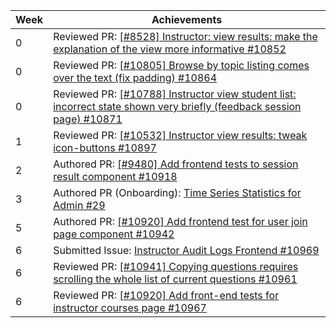 Week | Achievements
---- | ------------
0 | Reviewed PR: [[#8528] Instructor: view results: make the explanation of the view more informative #10852](https://github.com/TEAMMATES/teammates/pull/10852)
0 | Reviewed PR: [[#10805] Browse by topic listing comes over the text (fix padding) #10864](https://github.com/TEAMMATES/teammates/pull/10864)
0 | Reviewed PR: [[#10788] Instructor view student list: incorrect state shown very briefly (feedback session page) #10871](https://github.com/TEAMMATES/teammates/issues/10871)
1 | Reviewed PR: [[#10532] Instructor view results: tweak icon-buttons #10897](https://github.com/TEAMMATES/teammates/pull/10897)
2 | Authored PR: [[#9480] Add frontend tests to session result component #10918](https://github.com/TEAMMATES/teammates/pull/10918)
3 | Authored PR (Onboarding): [Time Series Statistics for Admin #29](https://github.com/t-cheepeng/teammates/pull/29)
5 | Authored PR: [[#10920] Add frontend test for user join page component #10942](https://github.com/TEAMMATES/teammates/pull/10942)
6 | Submitted Issue: [Instructor Audit Logs Frontend #10969](https://github.com/TEAMMATES/teammates/issues/10969)
6 | Reviewed PR: [[#10941] Copying questions requires scrolling the whole list of current questions #10961](https://github.com/TEAMMATES/teammates/pull/10961)
6 | Reviewed PR: [[#10920] Add front-end tests for instructor courses page #10967](https://github.com/TEAMMATES/teammates/pull/10967)